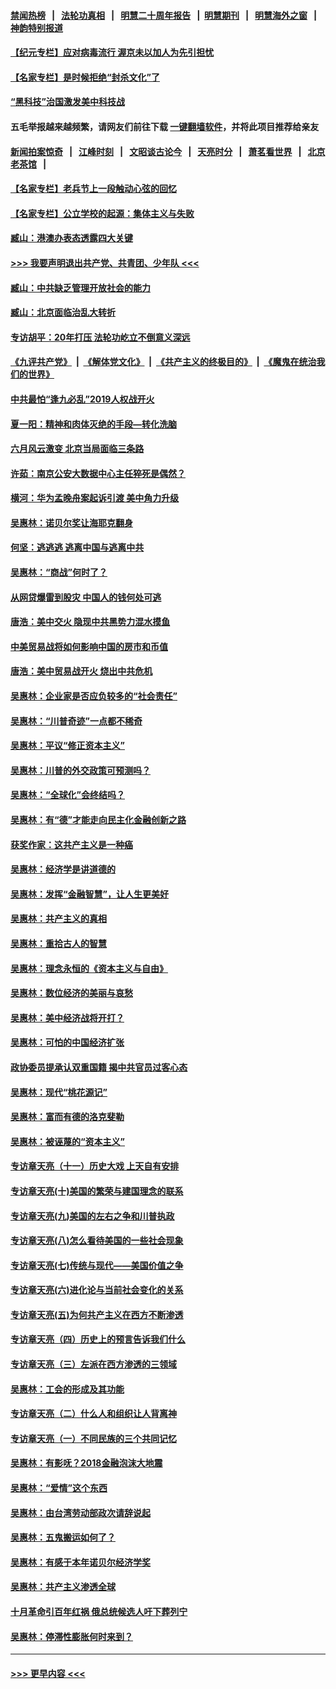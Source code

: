 #### [禁闻热榜](热点新闻.md?=0)  &nbsp;&nbsp;|&nbsp;&nbsp; [法轮功真相](https://github.com/gfw-breaker/truth/blob/master/README.md?=0) &nbsp;&nbsp;|&nbsp;&nbsp; [明慧二十周年报告](https://github.com/gfw-breaker/mh-reports/blob/master/README.md?=0) &nbsp;&nbsp;|&nbsp;&nbsp;[明慧期刊](https://github.com/gfw-breaker/mh-qikan) &nbsp;&nbsp;|&nbsp;&nbsp; [明慧海外之窗](https://github.com/gfw-breaker/mh-news/blob/master/README.md?=0) &nbsp;&nbsp;|&nbsp;&nbsp; [神韵特别报道](https://github.com/gfw-breaker/mh-news/blob/master/shenyun.md?=0)
#### [【纪元专栏】应对病毒流行 渥京未以加人为先引担忧](../pages/nsc423/n11875714.md?t=03032202) 
#### [【名家专栏】是时候拒绝“封杀文化”了](../pages/nsc423/n11814093.md?t=03032202) 
#### [“黑科技”治国激发美中科技战](../pages/nsc423/n11638056.md?t=03032202) 
#### 五毛举报越来越频繁，请网友们前往下载 [一键翻墙软件](https://github.com/gfw-breaker/ssr-accounts)，并将此项目推荐给亲友
#### [新闻拍案惊奇](https://github.com/gfw-breaker/banned-news/blob/master/pages/link4.md) &nbsp;&nbsp;|&nbsp;&nbsp; [江峰时刻](https://github.com/gfw-breaker/banned-news/blob/master/pages/link4.md) &nbsp;&nbsp;|&nbsp;&nbsp; [文昭谈古论今](https://github.com/gfw-breaker/banned-news/blob/master/pages/link4.md) &nbsp;&nbsp;|&nbsp;&nbsp; [天亮时分](https://github.com/gfw-breaker/banned-news/blob/master/pages/link4.md) &nbsp;&nbsp;|&nbsp;&nbsp; [萧茗看世界](https://github.com/gfw-breaker/banned-news/blob/master/pages/link4.md) &nbsp;&nbsp;|&nbsp;&nbsp; [北京老茶馆](https://github.com/gfw-breaker/banned-news/blob/master/pages/link4.md) &nbsp;&nbsp;|&nbsp;&nbsp; 
#### [【名家专栏】老兵节上一段触动心弦的回忆](../pages/nsc423/n11646016.md?t=03032202) 
#### [【名家专栏】公立学校的起源：集体主义与失败](../pages/nsc423/n11601833.md?t=03032202) 
#### [臧山：港澳办表态透露四大关键](../pages/nsc423/n11421628.md?t=03032202) 
#### [>>> 我要声明退出共产党、共青团、少年队 <<<](https://github.com/begood0513/goodnews/blob/master/quit/letter.md) 
#### [臧山：中共缺乏管理开放社会的能力](../pages/nsc423/n11407457.md?t=03032202) 
#### [臧山：北京面临治乱大转折](../pages/nsc423/n11406895.md?t=03032202) 
#### [专访胡平：20年打压 法轮功屹立不倒意义深远](../pages/nsc423/n11398800.md?t=03032202) 
#### [《九评共产党》](https://github.com/begood0513/9ping.md/blob/master/README.md) &nbsp;|&nbsp; [《解体党文化》](../../../../jtdwh.md/blob/master/README.md)  &nbsp;|&nbsp; [《共产主义的终极目的》](../../../../gczydzjmd.md/blob/master/README.md) &nbsp;|&nbsp; [《魔鬼在统治我们的世界》](../../../../mgztzwmdsj.md/blob/master/README.md) 
#### [中共最怕“逢九必乱”2019人权战开火](../pages/nsc423/n11385248.md?t=03032202) 
#### [夏一阳：精神和肉体灭绝的手段—转化洗脑](../pages/nsc423/n11368250.md?t=03032202) 
#### [六月风云激变 北京当局面临三条路](../pages/nsc423/n11313668.md?t=03032202) 
#### [许茹：南京公安大数据中心主任猝死是偶然？](../pages/nsc423/n11064744.md?t=03032202) 
#### [横河：华为孟晚舟案起诉引渡 美中角力升级](../pages/nsc423/n11027230.md?t=03032202) 
#### [吴惠林：诺贝尔奖让海耶克翻身](../pages/nsc423/n10890049.md?t=03032202) 
#### [何坚：逃逃逃 逃离中国与逃离中共](../pages/nsc423/n10592891.md?t=03032202) 
#### [吴惠林：“商战”何时了？](../pages/nsc423/n10573558.md?t=03032202) 
#### [从网贷爆雷到股灾 中国人的钱何处可逃](../pages/nsc423/n10572800.md?t=03032202) 
#### [唐浩：美中交火 隐现中共黑势力混水摸鱼](../pages/nsc423/n10544040.md?t=03032202) 
#### [中美贸易战将如何影响中国的房市和币值](../pages/nsc423/n10543697.md?t=03032202) 
#### [唐浩：美中贸易战开火 烧出中共危机](../pages/nsc423/n10540126.md?t=03032202) 
#### [吴惠林：企业家是否应负较多的“社会责任”](../pages/nsc423/n10535022.md?t=03032202) 
#### [吴惠林：“川普奇迹”一点都不稀奇](../pages/nsc423/n10512808.md?t=03032202) 
#### [吴惠林：平议“修正资本主义”](../pages/nsc423/n10495724.md?t=03032202) 
#### [吴惠林：川普的外交政策可预测吗？](../pages/nsc423/n10462387.md?t=03032202) 
#### [吴惠林：“全球化”会终结吗？](../pages/nsc423/n10452838.md?t=03032202) 
#### [吴惠林：有“德”才能走向民主化金融创新之路](../pages/nsc423/n10432292.md?t=03032202) 
#### [获奖作家：这共产主义是一种癌](../pages/nsc423/n10431541.md?t=03032202) 
#### [吴惠林：经济学是讲道德的](../pages/nsc423/n10398014.md?t=03032202) 
#### [吴惠林：发挥“金融智慧”，让人生更美好](../pages/nsc423/n10375019.md?t=03032202) 
#### [吴惠林：共产主义的真相](../pages/nsc423/n10351394.md?t=03032202) 
#### [吴惠林：重拾古人的智慧](../pages/nsc423/n10337691.md?t=03032202) 
#### [吴惠林：理念永恒的《资本主义与自由》](../pages/nsc423/n10316274.md?t=03032202) 
#### [吴惠林：数位经济的美丽与哀愁](../pages/nsc423/n10292946.md?t=03032202) 
#### [吴惠林：美中经济战将开打？](../pages/nsc423/n10258825.md?t=03032202) 
#### [吴惠林：可怕的中国经济扩张](../pages/nsc423/n10219147.md?t=03032202) 
#### [政协委员提承认双重国籍 揭中共官员过客心态](../pages/nsc423/n10208809.md?t=03032202) 
#### [吴惠林：现代“桃花源记”](../pages/nsc423/n10185234.md?t=03032202) 
#### [吴惠林：富而有德的洛克斐勒](../pages/nsc423/n10142264.md?t=03032202) 
#### [吴惠林：被诬蔑的“资本主义”](../pages/nsc423/n10124816.md?t=03032202) 
#### [专访章天亮（十一）历史大戏 上天自有安排](../pages/nsc423/n10094905.md?t=03032202) 
#### [专访章天亮(十)美国的繁荣与建国理念的联系](../pages/nsc423/n10094899.md?t=03032202) 
#### [专访章天亮(九)美国的左右之争和川普执政](../pages/nsc423/n10094889.md?t=03032202) 
#### [专访章天亮(八)怎么看待美国的一些社会现象](../pages/nsc423/n10094857.md?t=03032202) 
#### [专访章天亮(七)传统与现代——美国价值之争](../pages/nsc423/n10093140.md?t=03032202) 
#### [专访章天亮(六)进化论与当前社会变化的关系](../pages/nsc423/n10092036.md?t=03032202) 
#### [专访章天亮(五)为何共产主义在西方不断渗透](../pages/nsc423/n10083620.md?t=03032202) 
#### [专访章天亮（四）历史上的预言告诉我们什么](../pages/nsc423/n10083606.md?t=03032202) 
#### [专访章天亮（三）左派在西方渗透的三领域](../pages/nsc423/n10081115.md?t=03032202) 
#### [吴惠林：工会的形成及其功能](../pages/nsc423/n10080633.md?t=03032202) 
#### [专访章天亮（二）什么人和组织让人背离神](../pages/nsc423/n10076637.md?t=03032202) 
#### [专访章天亮（一）不同民族的三个共同记忆](../pages/nsc423/n10074188.md?t=03032202) 
#### [吴惠林：有影呒？2018金融泡沫大地震](../pages/nsc423/n10040534.md?t=03032202) 
#### [吴惠林：“爱情”这个东西](../pages/nsc423/n10019423.md?t=03032202) 
#### [吴惠林：由台湾劳动部政次请辞说起](../pages/nsc423/n9979679.md?t=03032202) 
#### [吴惠林：五鬼搬运如何了？](../pages/nsc423/n9925338.md?t=03032202) 
#### [吴惠林：有感于本年诺贝尔经济学奖](../pages/nsc423/n9871883.md?t=03032202) 
#### [吴惠林：共产主义渗透全球](../pages/nsc423/n9812748.md?t=03032202) 
#### [十月革命引百年红祸 俄总统候选人吁下葬列宁](../pages/nsc423/n9810182.md?t=03032202) 
#### [吴惠林：停滞性膨胀何时来到？](../pages/nsc423/n9764136.md?t=03032202) 

----
#### [ >>> 更早内容 <<< ](../indexes/nsc423-earlier.md)
